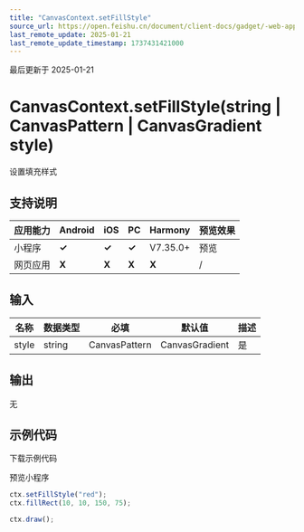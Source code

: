 ```yaml
---
title: "CanvasContext.setFillStyle"
source_url: https://open.feishu.cn/document/client-docs/gadget/-web-app-api/interface/canvas-drawing/canvascontext/canvascontext-setFillStyle
last_remote_update: 2025-01-21
last_remote_update_timestamp: 1737431421000
---
```

最后更新于 2025-01-21

# CanvasContext.setFillStyle(string | CanvasPattern | CanvasGradient style)

设置填充样式

## 支持说明

应用能力 | Android | iOS | PC | Harmony | 预览效果
--- | --- | --- | --- | --- | ---
小程序 | **✓** | **✓** | **✓** | V7.35.0+ | 预览
网页应用 | **X** | **X** | **X** | **X** | /

## 输入

名称 | 数据类型 | 必填 | 默认值 | 描述
--- | --- | --- | --- | ---
style | string | CanvasPattern | CanvasGradient | 是 |  | 填充样式，兼容 CSS Color 值、模式对象、渐变对象

## 输出

无

## 示例代码

<md-download-code href="https://open.feishu.cn/document/uYjL24iN/uYDM04iNwQjL2ADN" mobileDisplay="none">下载示例代码</md-download-code>

<div style="display: flex">
    预览小程序

</div> 

```javascript
ctx.setFillStyle("red");
ctx.fillRect(10, 10, 150, 75);

ctx.draw();
```
